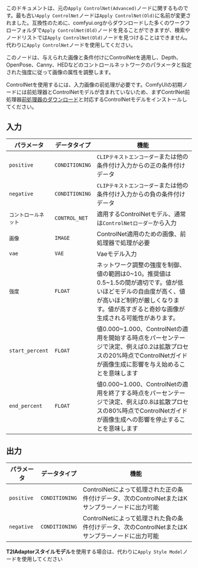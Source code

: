 このドキュメントは、元の`Apply ControlNet(Advanced)`ノードに関するものです。最も古い`Apply ControlNet`ノードは`Apply ControlNet(Old)`に名前が変更されました。互換性のために、comfyui.orgからダウンロードした多くのワークフローフォルダで`Apply ControlNet(Old)`ノードを見ることができますが、検索やノードリストでは`Apply ControlNet(Old)`ノードを見つけることはできません。代わりに`Apply ControlNet`ノードを使用してください。

このノードは、与えられた画像と条件付けにControlNetを適用し、Depth、OpenPose、Canny、HEDなどのコントロールネットワークのパラメータと指定された強度に従って画像の属性を調整します。

ControlNetを使用するには、入力画像の前処理が必要です。ComfyUIの初期ノードには前処理器とControlNetモデルが含まれていないため、まずContrlNet前処理器[前処理器のダウンロード](https://github.com/Fannovel16/comfy_controlnet_preprocessors)と対応するControlNetモデルをインストールしてください。

## 入力

| パラメータ | データタイプ | 機能 |
| --- | --- | --- |
| `positive` | `CONDITIONING` | `CLIPテキストエンコーダー`または他の条件付け入力からの正の条件付けデータ |
| `negative` | `CONDITIONING` | `CLIPテキストエンコーダー`または他の条件付け入力からの負の条件付けデータ |
| `コントロールネット` | `CONTROL_NET` | 適用するControlNetモデル、通常は`ControlNetローダー`から入力 |
| `画像` | `IMAGE` | ControlNet適用のための画像、前処理器で処理が必要 |
| `vae` | `VAE` | Vaeモデル入力 |
| `強度` | `FLOAT` | ネットワーク調整の強度を制御、値の範囲は0~10。推奨値は0.5~1.5の間が適切です。値が低いほどモデルの自由度が高く、値が高いほど制約が厳しくなります。値が高すぎると奇妙な画像が生成される可能性があります。 |
| `start_percent` | `FLOAT` | 値0.000~1.000、ControlNetの適用を開始する時点をパーセンテージで決定、例えば0.2は拡散プロセスの20%時点でControlNetガイドが画像生成に影響を与え始めることを意味します |
| `end_percent` | `FLOAT` | 値0.000~1.000、ControlNetの適用を終了する時点をパーセンテージで決定、例えば0.8は拡散プロセスの80%時点でControlNetガイドが画像生成への影響を停止することを意味します |

## 出力

| パラメータ | データタイプ | 機能 |
| --- | --- | --- |
| `positive` | `CONDITIONING` | ControlNetによって処理された正の条件付けデータ、次のControlNetまたはKサンプラーノードに出力可能 |
| `negative` | `CONDITIONING` | ControlNetによって処理された負の条件付けデータ、次のControlNetまたはKサンプラーノードに出力可能 |

**T2IAdaptorスタイルモデル**を使用する場合は、代わりに`Apply Style Model`ノードを使用してください
